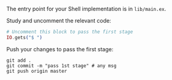 The entry point for your Shell implementation is in `lib/main.ex`.

Study and uncomment the relevant code: 

```elixir
# Uncomment this block to pass the first stage
IO.gets("$ ")
```

Push your changes to pass the first stage:

```
git add .
git commit -m "pass 1st stage" # any msg
git push origin master
```
